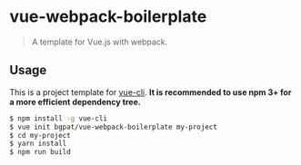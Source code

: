 # vue-webpack-boilerplate

>  A template for Vue.js with webpack.

## Usage

This is a project template for [vue-cli](https://github.com/vuejs/vue-cli).
**It is recommended to use npm 3+ for a more efficient dependency tree.**

``` bash
$ npm install -g vue-cli
$ vue init bgpat/vue-webpack-boilerplate my-project
$ cd my-project
$ yarn install
$ npm run build
```
